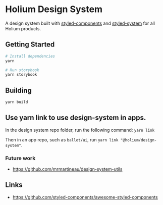 # Holium Design System

A design system built with [styled-components](https://styled-components.com/) and [styled-system](https://styled-system.com/) for all Holium products.

## Getting Started

```zsh
# Install dependencies
yarn

# Run storybook
yarn storybook
```

## Building

```zsh
yarn build
```

## Use yarn link to use design-system in apps.

In the design system repo folder, run the following command: `yarn link`

Then in an app repo, such as `ballot/ui`, run `yarn link "@holium/design-system"`.

### Future work

- https://github.com/mrmartineau/design-system-utils

## Links

- https://github.com/styled-components/awesome-styled-components
